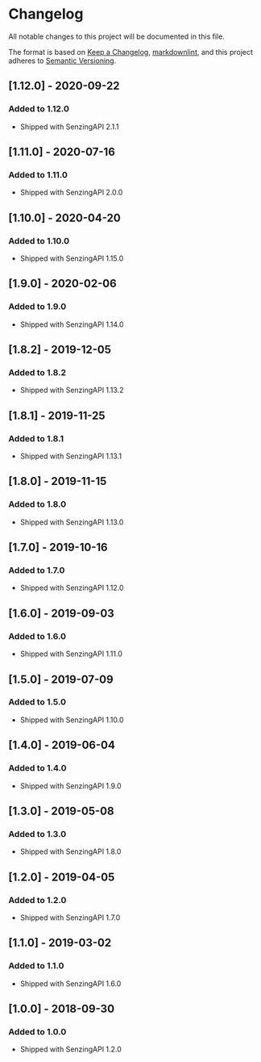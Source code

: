 # Changelog

All notable changes to this project will be documented in this file.

The format is based on [Keep a Changelog](https://keepachangelog.com/en/1.0.0/),
[markdownlint](https://dlaa.me/markdownlint/),
and this project adheres to [Semantic Versioning](https://semver.org/spec/v2.0.0.html).

## [1.12.0] - 2020-09-22

### Added to 1.12.0

- Shipped with SenzingAPI 2.1.1

## [1.11.0] - 2020-07-16

### Added to 1.11.0

- Shipped with SenzingAPI 2.0.0

## [1.10.0] - 2020-04-20

### Added to 1.10.0

- Shipped with SenzingAPI 1.15.0

## [1.9.0] - 2020-02-06

### Added to 1.9.0

- Shipped with SenzingAPI 1.14.0

## [1.8.2] - 2019-12-05

### Added to 1.8.2

- Shipped with SenzingAPI 1.13.2

## [1.8.1] - 2019-11-25

### Added to 1.8.1

- Shipped with SenzingAPI 1.13.1

## [1.8.0] - 2019-11-15

### Added to 1.8.0

- Shipped with SenzingAPI 1.13.0

## [1.7.0] - 2019-10-16

### Added to 1.7.0

- Shipped with SenzingAPI 1.12.0

## [1.6.0] - 2019-09-03

### Added to 1.6.0

- Shipped with SenzingAPI 1.11.0

## [1.5.0] - 2019-07-09

### Added to 1.5.0

- Shipped with SenzingAPI 1.10.0

## [1.4.0] - 2019-06-04

### Added to 1.4.0

- Shipped with SenzingAPI 1.9.0

## [1.3.0] - 2019-05-08

### Added to 1.3.0

- Shipped with SenzingAPI 1.8.0

## [1.2.0] - 2019-04-05

### Added to 1.2.0

- Shipped with SenzingAPI 1.7.0

## [1.1.0] - 2019-03-02

### Added to 1.1.0

- Shipped with SenzingAPI 1.6.0

## [1.0.0] - 2018-09-30

### Added to 1.0.0

- Shipped with SenzingAPI 1.2.0
